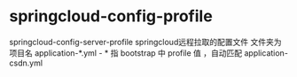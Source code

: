 # springcloud-config-profile
springcloud-config-server-profile springcloud远程拉取的配置文件  文件夹为项目名  application-*.yml - * 指 bootstrap 中 profile 值 ，自动匹配 application-csdn.yml
